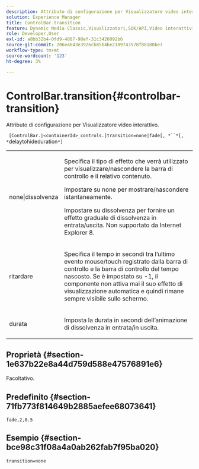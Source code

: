 ```yaml
---
description: Attributo di configurazione per Visualizzatore video interattivo.
solution: Experience Manager
title: ControlBar.transition
feature: Dynamic Media Classic,Visualizzatori,SDK/API,Video interattivi
role: Developer,User
exl-id: a8bb32b4-0fd9-4887-98ef-31c3426092b6
source-git-commit: 206e4643e3926cb85b4be2189743578f88180be7
workflow-type: tm+mt
source-wordcount: '123'
ht-degree: 3%

---
```


# ControlBar.transition{#controlbar-transition}

Attributo di configurazione per Visualizzatore video interattivo.

` [ControlBar.|<containerId>_controls.]transition=none|fade[, *``*[, *`delaytohideduration`*]`

<table id="table_441553CD34C94A58A9D7CBF772DEDDB6"> 
 <tbody> 
  <tr> 
   <td colname="col1"> <p> <span class="codeph"> none|dissolvenza</span> </p> </td> 
   <td colname="col2"> <p> Specifica il tipo di effetto che verrà utilizzato per visualizzare/nascondere la barra di controllo e il relativo contenuto. </p> <p>Impostare su <span class="codeph"> none</span> per mostrare/nascondere istantaneamente. </p> <p>Impostare su <span class="codeph"> dissolvenza</span> per fornire un effetto graduale di dissolvenza in entrata/uscita. Non supportato da Internet Explorer 8. </p> </td> 
  </tr> 
  <tr> 
   <td colname="col1"> <p><span class="codeph"><span class="varname"> ritardare</span></span> </p> </td> 
   <td colname="col2"> <p> Specifica il tempo in secondi tra l’ultimo evento mouse/touch registrato dalla barra di controllo e la barra di controllo del tempo nascosto. Se è impostato su <span class="codeph"> -1</span>, il componente non attiva mai il suo effetto di visualizzazione automatica e quindi rimane sempre visibile sullo schermo. </p> </td> 
  </tr> 
  <tr> 
   <td colname="col1"> <p><span class="codeph"><span class="varname"> durata</span></span> </p> </td> 
   <td colname="col2"> <p> Imposta la durata in secondi dell’animazione di dissolvenza in entrata/in uscita. </p> </td> 
  </tr> 
 </tbody> 
</table>

## Proprietà {#section-1e637b22e8a44d759d588e47576891e6}

Facoltativo.

## Predefinito {#section-71fb773f814649b2885aefee68073641}

`fade,2,0.5`

## Esempio {#section-bce98c31f08a4a0ab262fab7f95ba020}

```
transition=none
```
